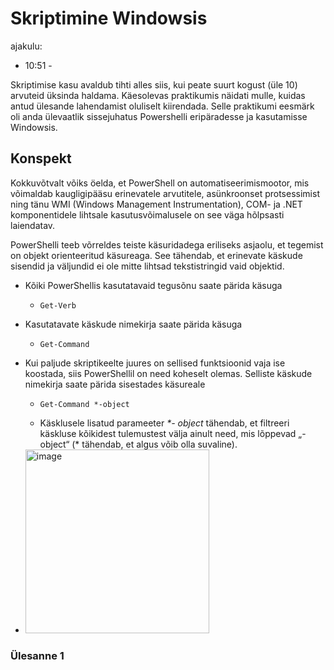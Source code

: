# Skriptimine Windowsis
ajakulu:
*  10:51 -

 Skriptimise kasu avaldub tihti alles siis, kui peate suurt kogust (üle 10) arvuteid üksinda haldama. Käesolevas praktikumis näidati mulle, kuidas antud ülesande lahendamist oluliselt kiirendada. 
 Selle praktikumi eesmärk oli anda ülevaatlik sissejuhatus Powershelli eripäradesse ja kasutamisse Windowsis.

## Konspekt
Kokkuvõtvalt võiks öelda, et PowerShell on automatiseerimismootor, mis võimaldab kaugligipääsu
erinevatele arvutitele, asünkroonset protsessimist ning tänu WMI (Windows Management
Instrumentation), COM- ja .NET komponentidele lihtsale kasutusvõimalusele on see väga hõlpsasti
laiendatav.

PowerShelli teeb võrreldes teiste käsuridadega eriliseks asjaolu, et tegemist on objekt orienteeritud
käsureaga. See tähendab, et erinevate käskude sisendid ja väljundid ei ole mitte lihtsad tekstistringid
vaid objektid. 

*  Kõiki PowerShellis kasutatavaid tegusõnu saate pärida käsuga
    *     Get-Verb
*  Kasutatavate käskude nimekirja saate pärida käsuga
    *     Get-Command
*  Kui paljude skriptikeelte juures on sellised funktsioonid vaja ise koostada, siis PowerShellil on need koheselt olemas. Selliste käskude nimekirja saate pärida sisestades käsureale
    *     Get-Command *-object
    * Käsklusele lisatud parameeter _\*- object_ tähendab, et filtreeri käskluse kõikidest tulemustest välja ainult need, mis lõppevad „-object“ (\* tähendab, et algus võib olla suvaline).
*  <img width="294" alt="image" src="https://github.com/riikaseeba/opsys2023/assets/144622934/018a7a6b-0b7b-4c45-875e-51778e70872f">


### Ülesanne 1
